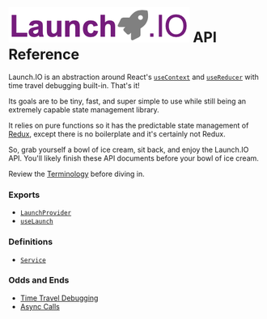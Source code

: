 # ![Launch.IO Logo](../../logo/logo-small.png) API Reference

Launch.IO is an abstraction around React's [`useContext`](https://reactjs.org/docs/hooks-reference.html#usecontext) and [`useReducer`](https://reactjs.org/docs/hooks-reference.html#usereducer) with time travel debugging built-in. That's it!

Its goals are to be tiny, fast, and super simple to use while still being an extremely capable state management library.

It relies on pure functions so it has the predictable state management of [Redux](https://github.com/reduxjs/redux), except there is no boilerplate and it's certainly not Redux.

So, grab yourself a bowl of ice cream, sit back, and enjoy the Launch.IO API. You'll likely finish these API documents before your bowl of ice cream.

Review the [Terminology](./terminology.md) before diving in.

### Exports

- [`LaunchProvider`](./launchProvider.md)
- [`useLaunch`](./useLaunch.md)

### Definitions

- [`Service`](./service.md)

### Odds and Ends

- [Time Travel Debugging](./timeTravelDebugging.md)
- [Async Calls](./asyncExample.md)
